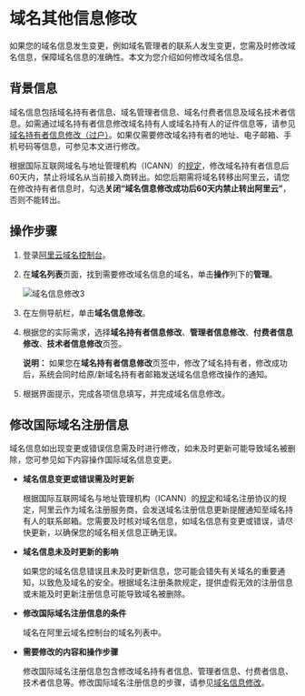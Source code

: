 # 域名其他信息修改

如果您的域名信息发生变更，例如域名管理者的联系人发生变更，您需及时修改域名信息，保障域名信息的准确性。本文为您介绍如何修改域名信息。

## 背景信息

域名信息包括域名持有者信息、域名管理者信息、域名付费者信息及域名技术者信息。如需通过域名持有者信息修改域名持有人或域名持有人的证件信息等，请参见[域名持有者信息修改（过户）](/intl.zh-CN/域名管理/域名修改/域名持有者信息修改（过户）.md)。如果仅需要修改域名持有者的地址、电子邮箱、手机号码等信息，可参见本文进行修改。

根据国际互联网域名与地址管理机构（ICANN）的[规定](https://www.icann.org/resources/pages/transfer-policy-2016-06-01-en)，修改域名持有者信息后60天内，禁止将域名从当前接入商转出。如您后期需将域名转移出阿里云，请您在修改持有者信息时，勾选**关闭“域名信息修改成功后60天内禁止转出阿里云”**，否则不能转出。

## 操作步骤

1.  登录[阿里云域名控制台](https://dc.console.aliyun.com/?spm=a2c1d.8251217.1002.19.7e29eef5kAnBeP#/domain/list)。

2.  在**域名列表**页面，找到需要修改域名信息的域名，单击**操作**列下的**管理**。

    ![域名信息修改3](https://static-aliyun-doc.oss-accelerate.aliyuncs.com/assets/img/zh-CN/4696449951/p76671.png)

3.  在左侧导航栏，单击**域名信息修改**。

4.  根据您的实际需求，选择**域名持有者信息修改**、**管理者信息修改**、**付费者信息修改**、**技术者信息修改**页签。

    **说明：** 如果您在**域名持有者信息修改**页签中，修改了域名持有者，修改成功后，系统会同时给原/新域名持有者邮箱发送域名信息修改操作的通知。

5.  根据界面提示，完成各项信息填写，并完成域名信息修改。


## 修改国际域名注册信息

域名信息如出现变更或错误信息需及时进行修改，如未及时更新可能导致域名被删除，您可参见如下内容操作国际域名信息变更。

-   **域名信息变更或错误需及时更新**

    根据国际互联网域名与地址管理机构（ICANN）的[规定](https://whois.icann.org/en/whois-data-reminder-policy-wdrp)和域名注册协议的规定，阿里云作为域名注册服务商，会发送域名注册信息更新提醒通知至域名持有人的联系邮箱。您需要及时核对域名信息，如域名信息有变更或错误，请尽快更新，以确保您的域名相关信息正确无误。

-   **域名信息未及时更新的影响**

    如果您的域名信息错误且未及时更新信息，您可能会错失有关域名的重要通知，以致危及域名的安全。根据域名注册条款规定，提供虚假无效的注册信息或未能及时更新注册信息可能导致域名被删除。

-   **修改国际域名注册信息的条件**

    域名在阿里云域名控制台的域名列表中。

-   **需要修改的内容和操作步骤**

    修改国际域名注册信息包含修改域名持有者信息、管理者信息、付费者信息、技术者信息等。修改国际域名注册信息的步骤，请参见[域名信息修改](/intl.zh-CN/域名管理/域名修改/域名其他信息修改.md)。


